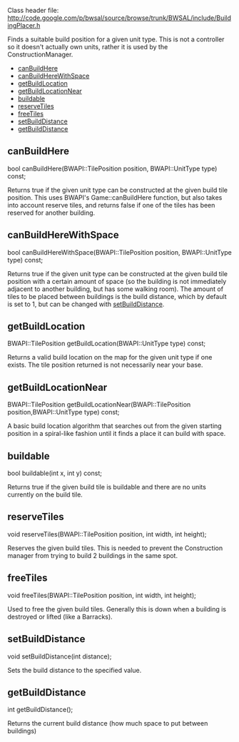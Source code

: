 Class header file: http://code.google.com/p/bwsal/source/browse/trunk/BWSAL/include/BuildingPlacer.h

Finds a suitable build position for a given unit type. This is not a controller so it doesn't actually own units, rather it is used by the ConstructionManager.

  * [canBuildHere](BuildingPlacer#canBuildHere.md)
  * [canBuildHereWithSpace](BuildingPlacer#canBuildHereWithSpace.md)
  * [getBuildLocation](BuildingPlacer#getBuildLocation.md)
  * [getBuildLocationNear](BuildingPlacer#getBuildLocationNear.md)
  * [buildable](BuildingPlacer#buildable.md)
  * [reserveTiles](BuildingPlacer#reserveTiles.md)
  * [freeTiles](BuildingPlacer#freeTiles.md)
  * [setBuildDistance](BuildingPlacer#setBuildDistance.md)
  * [getBuildDistance](BuildingPlacer#getBuildDistance.md)

## canBuildHere ##
bool canBuildHere(BWAPI::TilePosition position, BWAPI::UnitType type) const;

Returns true if the given unit type can be constructed at the given build tile position. This uses BWAPI's Game::canBuildHere function, but also takes into account reserve tiles, and returns false if one of the tiles has been reserved for another building.

## canBuildHereWithSpace ##
bool canBuildHereWithSpace(BWAPI::TilePosition position, BWAPI::UnitType type) const;

Returns true if the given unit type can be constructed at the given build tile position with a certain amount of space (so the building is not immediately adjacent to another building, but has some walking room). The amount of tiles to be placed between buildings is the build distance, which by default is set to 1, but can be changed with [setBuildDistance](#setBuildDistance.md).

## getBuildLocation ##
BWAPI::TilePosition getBuildLocation(BWAPI::UnitType type) const;

Returns a valid build location on the map for the given unit type if one exists. The tile position returned is not necessarily near your base.

## getBuildLocationNear ##
BWAPI::TilePosition getBuildLocationNear(BWAPI::TilePosition position,BWAPI::UnitType type) const;

A basic build location algorithm that searches out from the given starting position in a spiral-like fashion until it finds a place it can build with space.

## buildable ##
bool buildable(int x, int y) const;

Returns true if the given build tile is buildable and there are no units currently on the build tile.

## reserveTiles ##
void reserveTiles(BWAPI::TilePosition position, int width, int height);

Reserves the given build tiles. This is needed to prevent the Construction manager from trying to build 2 buildings in the same spot.

## freeTiles ##
void freeTiles(BWAPI::TilePosition position, int width, int height);

Used to free the given build tiles. Generally this is down when a building is destroyed or lifted (like a Barracks).

## setBuildDistance ##
void setBuildDistance(int distance);

Sets the build distance to the specified value.

## getBuildDistance ##
int getBuildDistance();

Returns the current build distance (how much space to put between buildings)